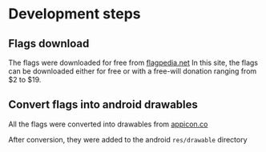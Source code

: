 # Development steps

## Flags download
The flags were downloaded for free from 
[flagpedia.net](http://flagpedia.net/download) 
In this site, the flags can be downloaded either for free or with a free-will donation ranging from $2 to $19. 

## Convert flags into android drawables
All the flags were converted into drawables from [appicon.co](https://appicon.co/#image-sets)

After conversion, they were added to the android ```res/drawable``` directory

